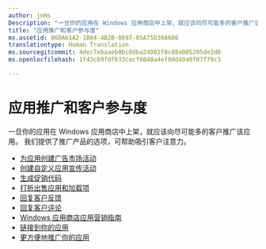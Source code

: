 ```yaml
---
author: jnHs
Description: "一旦你的应用在 Windows 应用商店中上架，就应该向尽可能多的客户推广该应用。"
title: "应用推广和客户参与度"
ms.assetid: 86DA61A2-1B84-4B2B-8697-85A75D39A686
translationtype: Human Translation
ms.sourcegitcommit: 4dec7ebaaeb0bc0dba24002f8cd8a805285de3d6
ms.openlocfilehash: 1f43cb9fdf633cecf6848a4ef0dd49a0f07f79c3

---
```


# 应用推广和客户参与度


一旦你的应用在 Windows 应用商店中上架，就应该向尽可能多的客户推广该应用。 我们提供了推广产品的选项，可帮助吸引客户注意力。

-   [为应用创建广告市场活动](create-an-ad-campaign-for-your-app.md)
-   [创建自定义应用宣传活动](create-a-custom-app-promotion-campaign.md)
-   [生成促销代码](generate-promotional-codes.md)
-   [打折出售应用和加载项](put-apps-and-add-ons-on-sale.md)
-   [回复客户反馈](respond-to-customer-feedback.md)
-   [回复客户评论](respond-to-customer-reviews.md)
-   [Windows 应用商店应用营销指南](app-marketing-guidelines.md)
-   [链接到你的应用](link-to-your-app.md)
-   [更方便地推广你的应用](make-your-app-easier-to-promote.md)

 

 



<!--HONumber=Aug16_HO5-->


